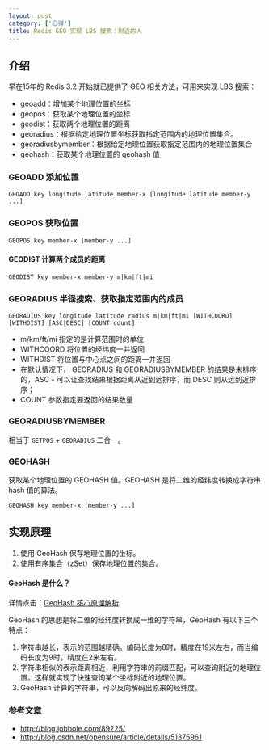 ```yaml
---
layout: post
category: ['心得']
title: Redis GEO 实现 LBS 搜索：附近的人
---
```


## 介绍

早在15年的 Redis 3.2 开始就已提供了 GEO 相关方法，可用来实现 LBS 搜索：

- geoadd：增加某个地理位置的坐标
- geopos：获取某个地理位置的坐标
- geodist：获取两个地理位置的距离
- georadius：根据给定地理位置坐标获取指定范围内的地理位置集合。
- georadiusbymember：根据给定地理位置获取指定范围内的地理位置集合
- geohash：获取某个地理位置的 geohash 值

### GEOADD 添加位置

```
GEOADD key longitude latitude member-x [longitude latitude member-y ...]
```

### GEOPOS 获取位置

```
GEOPOS key member-x [member-y ...]
```

#### GEODIST 计算两个成员的距离

```
GEODIST key member-x member-y m|km|ft|mi
```

### GEORADIUS 半径搜索、获取指定范围内的成员

```
GEORADIUS key longitude latitude radius m|km|ft|mi [WITHCOORD] [WITHDIST] [ASC|DESC] [COUNT count]
```

- m/km/ft/mi 指定的是计算范围时的单位
- WITHCOORD 将位置的经纬度一并返回
- WITHDIST 将位置与中心点之间的距离一并返回
- 在默认情况下， GEORADIUS 和 GEORADIUSBYMEMBER 的结果是未排序的，ASC - 可以让查找结果根据距离从近到远排序，而 DESC 则从远到近排序；
- COUNT 参数指定要返回的结果数量

### GEORADIUSBYMEMBER

相当于 `GETPOS` + `GEORADIUS` 二合一。

### GEOHASH

获取某个地理位置的 GEOHASH 值。GEOHASH 是将二维的经纬度转换成字符串 hash 值的算法。

```
GEOHASH key member-x [member-y ...]
```

## 实现原理

1. 使用 GeoHash 保存地理位置的坐标。
2. 使用有序集合（zSet）保存地理位置的集合。

#### GeoHash 是什么？

详情点击：[GeoHash 核心原理解析](http://www.cnblogs.com/LBSer/p/3310455.html)

GeoHash 的思想是将二维的经纬度转换成一维的字符串，GeoHash 有以下三个特点：

1. 字符串越长，表示的范围越精确。编码长度为8时，精度在19米左右，而当编码长度为9时，精度在2米左右。
2. 字符串相似的表示距离相近，利用字符串的前缀匹配，可以查询附近的地理位置。这样就实现了快速查询某个坐标附近的地理位置。
3. GeoHash 计算的字符串，可以反向解码出原来的经纬度。

### 参考文章

- <http://blog.jobbole.com/89225/>
- <http://blog.csdn.net/opensure/article/details/51375961>


